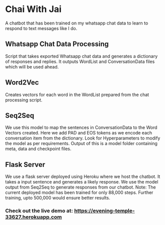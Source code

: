 # Chai With Jai

A chatbot that has been trained on my whatsapp chat data to learn to respond to text messages like I do.

## Whatsapp Chat Data Processing
Script that takes exported Whatsapp chat data and generates a dictionary of responses and replies. It outputs WordList and ConversationData files which will be used ahead.

## Word2Vec
Creates vectors for each word in the WordList prepared from the chat processing script.

## Seq2Seq
We use this model to map the sentences in ConversationData to the Word Vectors created. Here we add PAD and EOS tokens as we encode each conversation item from the dictionary. Look for Hyperparameters to modify the model as per requirements. Output of this is a model folder containing meta, data and checkpoint files.

## Flask Server
We use a flask server deployed using Heroku where we host the chatbot. It takes a input sentence and generates a likely response. We use the model output from Seq2Seq to generate responses from our chatbot. 
Note: The current deployed model has been trained for only 88,000 steps. Further training, upto 500,000 would ensure better results.

### Check out the live demo at: https://evening-temple-33627.herokuapp.com
